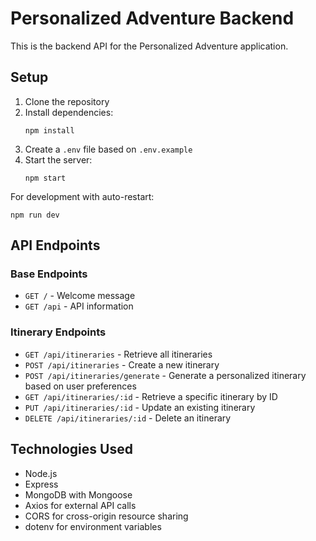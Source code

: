 # Personalized Adventure Backend

This is the backend API for the Personalized Adventure application.

## Setup

1. Clone the repository
2. Install dependencies:
   ```
   npm install
   ```
3. Create a `.env` file based on `.env.example`
4. Start the server:
   ```
   npm start
   ```

For development with auto-restart:
```
npm run dev
```

## API Endpoints

### Base Endpoints
- `GET /` - Welcome message
- `GET /api` - API information

### Itinerary Endpoints
- `GET /api/itineraries` - Retrieve all itineraries
- `POST /api/itineraries` - Create a new itinerary
- `POST /api/itineraries/generate` - Generate a personalized itinerary based on user preferences
- `GET /api/itineraries/:id` - Retrieve a specific itinerary by ID
- `PUT /api/itineraries/:id` - Update an existing itinerary
- `DELETE /api/itineraries/:id` - Delete an itinerary

## Technologies Used

- Node.js
- Express
- MongoDB with Mongoose
- Axios for external API calls
- CORS for cross-origin resource sharing
- dotenv for environment variables